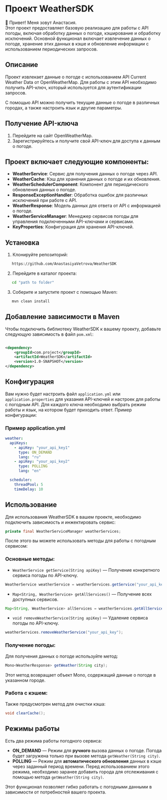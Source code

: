 # Проект WeatherSDK

👋 Привет! Меня зовут Анастасия.  
Этот проект предоставляет базовую реализацию для работы с API погоды, включая обработку данных о погоде, кэширование и
обработку исключений. Основной функционал включает извлечение данных о погоде, хранение этих данных в кэше и обновление
информации с использованием периодических запросов.

## Описание

Проект извлекает данные о погоде с использованием API Current Weather Data от OpenWeatherMap. Для работы с этим API
необходимо получить API-ключ, который используется для аутентификации запросов.

С помощью API можно получить текущие данные о погоде в различных городах, а также настроить язык и другие параметры.

## Получение API-ключа
1. Перейдите на сайт OpenWeatherMap.
2. Зарегистрируйтесь и получите свой API-ключ для доступа к данным о погоде.

## Проект включает следующие компоненты:

- **WeatherService**: Сервис для получения данных о погоде через API.
- **WeatherCache**: Кэш для хранения данных о погоде и их обновления.
- **WeatherSchedulerComponent**: Компонент для периодического обновления данных о погоде.
- **ResponseExceptionHandler**: Обработка ошибок для различных исключений при работе с API.
- **WeatherResponse**: Модель данных для ответа от API с информацией о погоде.
- **WeatherServiceManager**: Менеджер сервисов погоды для управления подключенными API-ключами и сервисами.
- **KeyProperties**: Конфигурация для хранения API-ключей.

## Установка

1. Клонируйте репозиторий:

```bash
   https://github.com/AnastasiyaVetrova/WeatherSDK
```

2. Перейдите в каталог проекта:

```bash
   cd "path to folder"
```

3. Соберите и запустите проект с помощью Maven:

```bash
   mvn clean install
```

## Добавление зависимости в Maven

Чтобы подключить библиотеку WeatherSDK к вашему проекту, добавьте следующую зависимость в файл `pom.xml`:

```xml

<dependency>
    <groupId>com.project</groupId>
    <artifactId>WeatherSDK</artifactId>
    <version>1.0-SNAPSHOT</version>
</dependency>
```

## Конфигурация

Вам нужно будет настроить файл `application.yml` или `application.properties` для указания API-ключей и настроек для
работы с погодным API. Для каждого ключа необходимо выбрать режим работы и язык, на котором будет приходить ответ.
Пример конфигурации:

### Пример application.yml

```yaml
weather:
  apiKeys:
    - apiKey: "your_api_key1"
      type: ON_DEMAND
      lang: "ru"
    - apiKey: "your_api_key2"
      type: POLLING
      lang: "en"

  scheduler:
    threadPool: 5
    timeDelay: 10
```

## Использование

Для использования WeatherSDK в вашем проекте, необходимо подключить зависимость и инжектировать сервис:

```java
private final WeatherServiceManager weatherServices;
```

После этого вы можете использовать методы для работы с погодным сервисом:

### Основные методы:

- `WeatherService getService(String apiKey)` — Получение конкретного сервиса погоды по API-ключу.

```java
WeatherService weatherService = weatherServices.getService("your_api_key");
```

- `Map<String, WeatherService> getAllServices()` — Получение всех доступных сервисов.

```java
Map<String, WeatherService> allServices = weatherServices.getAllServices();
```

- `void removeWeatherService(String apiKey)` — Удаление сервиса погоды по API-ключу.

```java
weatherServices.removeWeatherService("your_api_key");
```

### Получение погоды:

Для получения данных о погоде используйте метод:

```java
Mono<WeatherResponse> getWeather(String city);
```

Этот метод возвращает объект Mono<WeatherResponse>, содержащий данные о погоде в указанном городе.

### Работа с кэшем:

Также предусмотрен метод для очистки кэша:

```java
void clearCache();
```

## Режимы работы

Есть два режима работы погодного сервиса:

- **ON_DEMAND** — Режим для **ручного** вызова данных о погоде. Погода будет загружена только при вызове
  метода `getWeather(String city)`.
- **POLLING** — Режим для **автоматического обновления** данных в кэше через заданный период времени. Перед
  использованием этого режима, необходимо заранее добавить города для отслеживания с помощью
  метода `getWeather(String city)`.

Этот функционал позволяет гибко работать с погодными данными в зависимости от потребностей вашего проекта.
